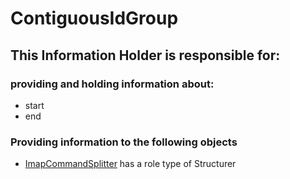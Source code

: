# ContiguousIdGroup
## This Information Holder is responsible for:
### providing and holding information about: 
* start
* end
### Providing information to the following objects 
* [ImapCommandSplitter](../Structurers/ImapCommandSplitter.md) has a role type of Structurer
